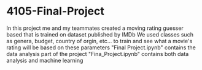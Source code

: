 # 4105-Final-Project
In this project me and my teammates created a moving rating guesser based that is trained on dataset published by IMDb 
We used classes such as genera, budget, country of orgin, etc... to train and see what a movie's rating will be based on these parameters
"Final Project.ipynb" contains the data analysis part of the project
"Fina_Project.ipynb" contains both data analysis and machine learning
